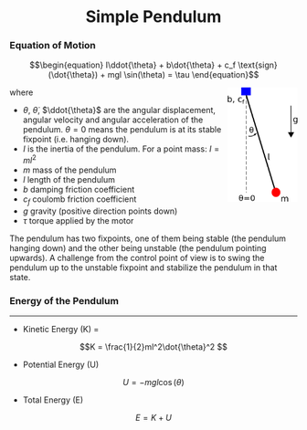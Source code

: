 <div align="center">

#  Simple Pendulum
</div>


### Equation of Motion


```math
\begin{equation}
I\ddot{\theta} + b\dot{\theta} + c_f \text{sign}(\dot{\theta}) + mgl \sin(\theta) = \tau
\end{equation}
```

<img align="right" img height="200" src="../docs/pendulum.png" />

where

- $`\theta`$, $`\dot{\theta}`$, $`\ddot{\theta}`$ are the angular displacement, angular velocity and angular acceleration of the pendulum. $`\theta=0`$ means the pendulum is at its stable fixpoint (i.e. hanging down).
- $`I`$ is the inertia of the pendulum. For a point mass: $`I=ml^2`$
- $`m`$ mass of the pendulum
- $`l`$ length of the pendulum
- $`b`$ damping friction coefficient
- $`c_f`$ coulomb friction coefficient
- $`g`$ gravity (positive direction points down)
- $`\tau`$ torque applied by the motor

The pendulum has two fixpoints, one of them being stable (the pendulum hanging down) and the other being unstable (the pendulum pointing upwards). A challenge from the control point of view is to swing the pendulum up to the unstable fixpoint and stabilize the pendulum in that state.

### Energy of the Pendulum
--------------------------------------------------------------------

* Kinetic Energy (K) = 
```math 
K = \frac{1}{2}ml^2\dot{\theta}^2 
```
* Potential Energy (U) 
```math 
U = - mgl\cos(\theta)
```
* Total Energy (E) 
```math 
E = K + U
```
<br/>
